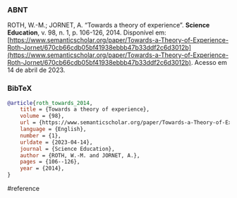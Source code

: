 ### ABNT
ROTH, W.-M.; JORNET, A. “Towards a theory of experience”. **Science Education**, v. 98, n. 1, p. 106-126, 2014. Disponível em: [https://www.semanticscholar.org/paper/Towards-a-Theory-of-Experience-Roth-Jornet/670cb66cdb05bf41938ebbb47b33ddf2c6d3012b](https://www.semanticscholar.org/paper/Towards-a-Theory-of-Experience-Roth-Jornet/670cb66cdb05bf41938ebbb47b33ddf2c6d3012b). Acesso em 14 de abril de 2023.

### BibTeX
```bibtex
@article{roth_towards_2014,
	title = {Towards a theory of experience},
	volume = {98},
	url = {https://www.semanticscholar.org/paper/Towards-a-Theory-of-Experience-Roth-Jornet/670cb66cdb05bf41938ebbb47b33ddf2c6d3012b},
	language = {English},
	number = {1},
	urldate = {2023-04-14},
	journal = {Science Education},
	author = {ROTH, W.-M. and JORNET, A.},
	pages = {106--126},
	year = {2014},
}
```

#reference